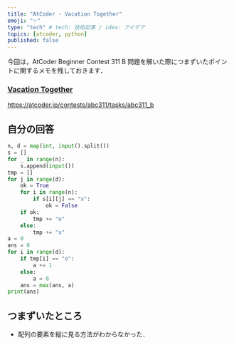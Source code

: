 ```yaml
---
title: "AtCoder - Vacation Together"
emoji: "✨"
type: "tech" # tech: 技術記事 / idea: アイデア
topics: [atcoder, python]
published: false
---
```


今回は，AtCoder Beginner Contest 311 B 問題を解いた際につまずいたポイントに関するメモを残しておきます．

### [Vacation Together](https://atcoder.jp/contests/abc311/tasks/abc311_b)

https://atcoder.jp/contests/abc311/tasks/abc311_b

## 自分の回答

```python
n, d = map(int, input().split())
s = []
for _ in range(n):
    s.append(input())
tmp = []
for j in range(d):
    ok = True
    for i in range(n):
        if s[i][j] == "x":
            ok = False
    if ok:
        tmp += "o"
    else:
        tmp += "x"
a = 0
ans = 0
for i in range(d):
    if tmp[i] == "o":
        a += 1
    else:
        a = 0
    ans = max(ans, a)
print(ans)

```

## つまずいたところ

- 配列の要素を縦に見る方法がわからなかった．
